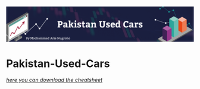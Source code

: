 ![This is an image](https://github.com/arienugroho050396/Pakistan-Used-Cars/blob/main/Header.png)
# Pakistan-Used-Cars
[*here you can download the cheatsheet*](https://www.kaggle.com/karimali/used-cars-data-pakistan) 
 
 
